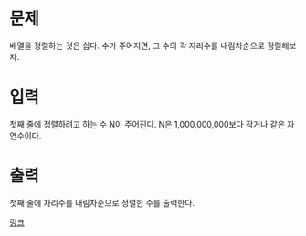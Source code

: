 # 문제
배열을 정렬하는 것은 쉽다. 수가 주어지면, 그 수의 각 자리수를 내림차순으로 정렬해보자.

# 입력
첫째 줄에 정렬하려고 하는 수 N이 주어진다. N은 1,000,000,000보다 작거나 같은 자연수이다.

# 출력
첫째 줄에 자리수를 내림차순으로 정렬한 수를 출력한다.

[링크](https://www.acmicpc.net/problem/1427)
